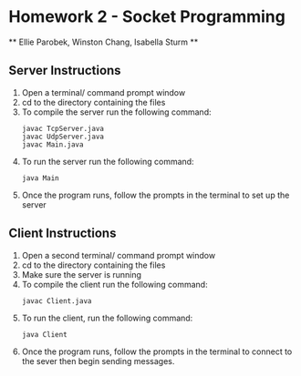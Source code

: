 # Homework 2 - Socket Programming
** Ellie Parobek, Winston Chang, Isabella Sturm **


## Server Instructions
1. Open a terminal/ command prompt window
2. cd to the directory containing the files
3. To compile the server run the following command: 
	```shell
	javac TcpServer.java
	javac UdpServer.java
	javac Main.java
	```
4. To run the server run the following command:
	```shell
	java Main
	```
5. Once the program runs, follow the prompts in the terminal to set up the server


## Client Instructions
1. Open a second terminal/ command prompt window
2. cd to the directory containing the files
3. Make sure the server is running
3. To compile the client run the following command:
	```shell
	javac Client.java
	```
4. To run the client, run the following command:
	```shell
	java Client
	```
5. Once the program runs, follow the prompts in the terminal to connect to the sever then begin sending messages.
